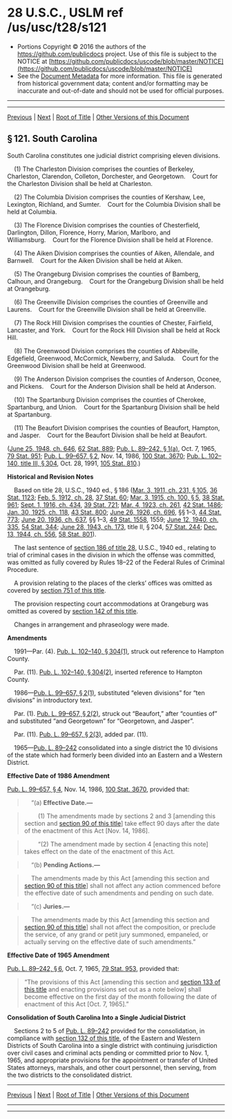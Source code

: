---
---

# 28 U.S.C., USLM ref /us/usc/t28/s121

* Portions Copyright © 2016 the authors of the https://github.com/publicdocs project.
  Use of this file is subject to the NOTICE at [https://github.com/publicdocs/uscode/blob/master/NOTICE](https://github.com/publicdocs/uscode/blob/master/NOTICE)
* See the [Document Metadata](././../../../../..//README.md) for more information.
  This file is generated from historical government data; content and/or formatting may be inaccurate and out-of-date and should not be used for official purposes.

----------
----------

[Previous](./../../../../..//us/usc/t28/ptI/ch5/m__us_usc_t28_s120.md) | [Next](./../../../../..//us/usc/t28/ptI/ch5/m__us_usc_t28_s122.md) | [Root of Title](./../../../../../) | [Other Versions of this Document](https://publicdocs.github.io/go/links?ns=uslm&ref=%2Fus%2Fusc%2Ft28%2Fs121)

## § 121. South Carolina

South Carolina constitutes one judicial district comprising eleven divisions.

    (1) The Charleston Division comprises the counties of Berkeley, Charleston, Clarendon, Colleton, Dorchester, and Georgetown.    Court for the Charleston Division shall be held at Charleston.

    (2) The Columbia Division comprises the counties of Kershaw, Lee, Lexington, Richland, and Sumter.    Court for the Columbia Division shall be held at Columbia.

    (3) The Florence Division comprises the counties of Chesterfield, Darlington, Dillon, Florence, Horry, Marion, Marlboro, and Williamsburg.    Court for the Florence Division shall be held at Florence.

    (4) The Aiken Division comprises the counties of Aiken, Allendale, and Barnwell.    Court for the Aiken Division shall be held at Aiken.

    (5) The Orangeburg Division comprises the counties of Bamberg, Calhoun, and Orangeburg.    Court for the Orangeburg Division shall be held at Orangeburg.

    (6) The Greenville Division comprises the counties of Greenville and Laurens.    Court for the Greenville Division shall be held at Greenville.

    (7) The Rock Hill Division comprises the counties of Chester, Fairfield, Lancaster, and York.    Court for the Rock Hill Division shall be held at Rock Hill.

    (8) The Greenwood Division comprises the counties of Abbeville, Edgefield, Greenwood, McCormick, Newberry, and Saluda.    Court for the Greenwood Division shall be held at Greenwood.

    (9) The Anderson Division comprises the counties of Anderson, Oconee, and Pickens.    Court for the Anderson Division shall be held at Anderson.

    (10) The Spartanburg Division comprises the counties of Cherokee, Spartanburg, and Union.    Court for the Spartanburg Division shall be held at Spartanburg.

    (11) The Beaufort Division comprises the counties of Beaufort, Hampton, and Jasper.    Court for the Beaufort Division shall be held at Beaufort.

([June 25, 1948, ch. 646][/us/act/1948-06-25/ch646], [62 Stat. 889][/us/stat/62/889]; [Pub. L. 89–242, § 1(a)][/us/pl/89/242/s1/a], Oct. 7, 1965, [79 Stat. 951][/us/stat/79/951]; [Pub. L. 99–657, § 2][/us/pl/99/657/s2], Nov. 14, 1986, [100 Stat. 3670][/us/stat/100/3670]; [Pub. L. 102–140, title III, § 304][/us/pl/102/140/s304], Oct. 28, 1991, [105 Stat. 810][/us/stat/105/810].)

 __Historical and Revision Notes__ 

    Based on title 28, U.S.C., 1940 ed., § 186 ([Mar. 3, 1911, ch. 231, § 105][/us/act/1911-03-03/ch231/s105], [36 Stat. 1123][/us/stat/36/1123]; [Feb. 5, 1912, ch. 28][/us/act/1912-02-05/ch28], [37 Stat. 60][/us/stat/37/60]; [Mar. 3, 1915, ch. 100, § 5][/us/act/1915-03-03/ch100/s5], [38 Stat. 961][/us/stat/38/961]; [Sept. 1, 1916, ch. 434][/us/act/1916-09-01/ch434], [39 Stat. 721][/us/stat/39/721]; [Mar. 4, 1923, ch. 261][/us/act/1923-03-04/ch261], [42 Stat. 1486][/us/stat/42/1486]; [Jan. 30, 1925, ch. 118][/us/act/1925-01-30/ch118], [43 Stat. 800][/us/stat/43/800]; [June 26, 1926, ch. 696][/us/act/1926-06-26/ch696], §§ 1–3, [44 Stat. 773][/us/stat/44/773]; [June 20, 1936, ch. 637][/us/act/1936-06-20/ch637], §§ 1–3, [49 Stat. 1558][/us/stat/49/1558], 1559; [June 12, 1940, ch. 335][/us/act/1940-06-12/ch335], [54 Stat. 344][/us/stat/54/344]; [June 28, 1943, ch. 173][/us/act/1943-06-28/ch173], title II, § 204, [57 Stat. 244][/us/stat/57/244]; [Dec. 13, 1944, ch. 556][/us/act/1944-12-13/ch556], [58 Stat. 801][/us/stat/58/801]).

    The last sentence of [section 186 of title 28][/us/usc/t28/s186], U.S.C., 1940 ed., relating to trial of criminal cases in the division in which the offense was committed, was omitted as fully covered by Rules 18–22 of the Federal Rules of Criminal Procedure.

    A provision relating to the places of the clerks’ offices was omitted as covered by [section 751 of this title][/us/usc/t28/s751].

    The provision respecting court accommodations at Orangeburg was omitted as covered by [section 142 of this title][/us/usc/t28/s142].

    Changes in arrangement and phraseology were made.

 __Amendments__ 

    1991—Par. (4). [Pub. L. 102–140, § 304(1)][/us/pl/102/140/s304/1], struck out reference to Hampton County.

    Par. (11). [Pub. L. 102–140, § 304(2)][/us/pl/102/140/s304/2], inserted reference to Hampton County.

    1986—[Pub. L. 99–657, § 2(1)][/us/pl/99/657/s2/1], substituted “eleven divisions” for “ten divisions” in introductory text.

    Par. (1). [Pub. L. 99–657, § 2(2)][/us/pl/99/657/s2/2], struck out “Beaufort,” after “counties of” and substituted “and Georgetown” for “Georgetown, and Jasper”.

    Par. (11). [Pub. L. 99–657, § 2(3)][/us/pl/99/657/s2/3], added par. (11).

    1965—[Pub. L. 89–242][/us/pl/89/242] consolidated into a single district the 10 divisions of the state which had formerly been divided into an Eastern and a Western District.

 __Effective Date of 1986 Amendment__ 

[Pub. L. 99–657, § 4][/us/pl/99/657/s4], Nov. 14, 1986, [100 Stat. 3670][/us/stat/100/3670], provided that:

>     “(a) __Effective Date.—__ 

>         (1) The amendments made by sections 2 and 3 \[amending this section and [section 90 of this title][/us/usc/t28/s90]\] take effect 90 days after the date of the enactment of this Act \[Nov. 14, 1986\].

>         “(2) The amendment made by section 4 \[enacting this note\] takes effect on the date of the enactment of this Act.

>     “(b) __Pending Actions.—__ 

>     The amendments made by this Act \[amending this section and [section 90 of this title][/us/usc/t28/s90]\] shall not affect any action commenced before the effective date of such amendments and pending on such date.

>     “(c) __Juries.—__ 

>     The amendments made by this Act \[amending this section and [section 90 of this title][/us/usc/t28/s90]\] shall not affect the composition, or preclude the service, of any grand or petit jury summoned, empaneled, or actually serving on the effective date of such amendments.”

 __Effective Date of 1965 Amendment__ 

[Pub. L. 89–242, § 6][/us/pl/89/242/s6], Oct. 7, 1965, [79 Stat. 953][/us/stat/79/953], provided that: 

> “The provisions of this Act \[amending this section and [section 133 of this title][/us/usc/t28/s133] and enacting provisions set out as a note below\] shall become effective on the first day of the month following the date of enactment of this Act \[Oct. 7, 1965\].”

 __Consolidation of South Carolina Into a Single Judicial District__ 

    Sections 2 to 5 of [Pub. L. 89–242][/us/pl/89/242] provided for the consolidation, in compliance with [section 132 of this title][/us/usc/t28/s132], of the Eastern and Western Districts of South Carolina into a single district with continuing jurisdiction over civil cases and criminal acts pending or committed prior to Nov. 1, 1965, and appropriate provisions for the appointment or transfer of United States attorneys, marshals, and other court personnel, then serving, from the two districts to the consolidated district.

----------

[Previous](./../../../../..//us/usc/t28/ptI/ch5/m__us_usc_t28_s120.md) | [Next](./../../../../..//us/usc/t28/ptI/ch5/m__us_usc_t28_s122.md) | [Root of Title](./../../../../../) | [Other Versions of this Document](https://publicdocs.github.io/go/links?ns=uslm&ref=%2Fus%2Fusc%2Ft28%2Fs121)

----------
----------

[/us/act/1948-06-25/ch646]: https://publicdocs.github.io/go/links?ns=uslm&ref=%2Fus%2Fact%2F1948-06-25%2Fch646
[/us/stat/62/889]: https://publicdocs.github.io/go/links?ns=uslm&ref=%2Fus%2Fstat%2F62%2F889
[/us/pl/89/242/s1/a]: https://publicdocs.github.io/go/links?ns=uslm&ref=%2Fus%2Fpl%2F89%2F242%2Fs1%2Fa
[/us/stat/79/951]: https://publicdocs.github.io/go/links?ns=uslm&ref=%2Fus%2Fstat%2F79%2F951
[/us/pl/99/657/s2]: https://publicdocs.github.io/go/links?ns=uslm&ref=%2Fus%2Fpl%2F99%2F657%2Fs2
[/us/stat/100/3670]: https://publicdocs.github.io/go/links?ns=uslm&ref=%2Fus%2Fstat%2F100%2F3670
[/us/pl/102/140/s304]: https://publicdocs.github.io/go/links?ns=uslm&ref=%2Fus%2Fpl%2F102%2F140%2Fs304
[/us/stat/105/810]: https://publicdocs.github.io/go/links?ns=uslm&ref=%2Fus%2Fstat%2F105%2F810
[/us/act/1911-03-03/ch231/s105]: https://publicdocs.github.io/go/links?ns=uslm&ref=%2Fus%2Fact%2F1911-03-03%2Fch231%2Fs105
[/us/stat/36/1123]: https://publicdocs.github.io/go/links?ns=uslm&ref=%2Fus%2Fstat%2F36%2F1123
[/us/act/1912-02-05/ch28]: https://publicdocs.github.io/go/links?ns=uslm&ref=%2Fus%2Fact%2F1912-02-05%2Fch28
[/us/stat/37/60]: https://publicdocs.github.io/go/links?ns=uslm&ref=%2Fus%2Fstat%2F37%2F60
[/us/act/1915-03-03/ch100/s5]: https://publicdocs.github.io/go/links?ns=uslm&ref=%2Fus%2Fact%2F1915-03-03%2Fch100%2Fs5
[/us/stat/38/961]: https://publicdocs.github.io/go/links?ns=uslm&ref=%2Fus%2Fstat%2F38%2F961
[/us/act/1916-09-01/ch434]: https://publicdocs.github.io/go/links?ns=uslm&ref=%2Fus%2Fact%2F1916-09-01%2Fch434
[/us/stat/39/721]: https://publicdocs.github.io/go/links?ns=uslm&ref=%2Fus%2Fstat%2F39%2F721
[/us/act/1923-03-04/ch261]: https://publicdocs.github.io/go/links?ns=uslm&ref=%2Fus%2Fact%2F1923-03-04%2Fch261
[/us/stat/42/1486]: https://publicdocs.github.io/go/links?ns=uslm&ref=%2Fus%2Fstat%2F42%2F1486
[/us/act/1925-01-30/ch118]: https://publicdocs.github.io/go/links?ns=uslm&ref=%2Fus%2Fact%2F1925-01-30%2Fch118
[/us/stat/43/800]: https://publicdocs.github.io/go/links?ns=uslm&ref=%2Fus%2Fstat%2F43%2F800
[/us/act/1926-06-26/ch696]: https://publicdocs.github.io/go/links?ns=uslm&ref=%2Fus%2Fact%2F1926-06-26%2Fch696
[/us/stat/44/773]: https://publicdocs.github.io/go/links?ns=uslm&ref=%2Fus%2Fstat%2F44%2F773
[/us/act/1936-06-20/ch637]: https://publicdocs.github.io/go/links?ns=uslm&ref=%2Fus%2Fact%2F1936-06-20%2Fch637
[/us/stat/49/1558]: https://publicdocs.github.io/go/links?ns=uslm&ref=%2Fus%2Fstat%2F49%2F1558
[/us/act/1940-06-12/ch335]: https://publicdocs.github.io/go/links?ns=uslm&ref=%2Fus%2Fact%2F1940-06-12%2Fch335
[/us/stat/54/344]: https://publicdocs.github.io/go/links?ns=uslm&ref=%2Fus%2Fstat%2F54%2F344
[/us/act/1943-06-28/ch173]: https://publicdocs.github.io/go/links?ns=uslm&ref=%2Fus%2Fact%2F1943-06-28%2Fch173
[/us/stat/57/244]: https://publicdocs.github.io/go/links?ns=uslm&ref=%2Fus%2Fstat%2F57%2F244
[/us/act/1944-12-13/ch556]: https://publicdocs.github.io/go/links?ns=uslm&ref=%2Fus%2Fact%2F1944-12-13%2Fch556
[/us/stat/58/801]: https://publicdocs.github.io/go/links?ns=uslm&ref=%2Fus%2Fstat%2F58%2F801
[/us/usc/t28/s186]: https://publicdocs.github.io/go/links?ns=uslm&ref=%2Fus%2Fusc%2Ft28%2Fs186
[/us/usc/t28/s751]: https://publicdocs.github.io/go/links?ns=uslm&ref=%2Fus%2Fusc%2Ft28%2Fs751
[/us/usc/t28/s142]: https://publicdocs.github.io/go/links?ns=uslm&ref=%2Fus%2Fusc%2Ft28%2Fs142
[/us/pl/102/140/s304/1]: https://publicdocs.github.io/go/links?ns=uslm&ref=%2Fus%2Fpl%2F102%2F140%2Fs304%2F1
[/us/pl/102/140/s304/2]: https://publicdocs.github.io/go/links?ns=uslm&ref=%2Fus%2Fpl%2F102%2F140%2Fs304%2F2
[/us/pl/99/657/s2/1]: https://publicdocs.github.io/go/links?ns=uslm&ref=%2Fus%2Fpl%2F99%2F657%2Fs2%2F1
[/us/pl/99/657/s2/2]: https://publicdocs.github.io/go/links?ns=uslm&ref=%2Fus%2Fpl%2F99%2F657%2Fs2%2F2
[/us/pl/99/657/s2/3]: https://publicdocs.github.io/go/links?ns=uslm&ref=%2Fus%2Fpl%2F99%2F657%2Fs2%2F3
[/us/pl/89/242]: https://publicdocs.github.io/go/links?ns=uslm&ref=%2Fus%2Fpl%2F89%2F242
[/us/pl/99/657/s4]: https://publicdocs.github.io/go/links?ns=uslm&ref=%2Fus%2Fpl%2F99%2F657%2Fs4
[/us/stat/100/3670]: https://publicdocs.github.io/go/links?ns=uslm&ref=%2Fus%2Fstat%2F100%2F3670
[/us/usc/t28/s90]: https://publicdocs.github.io/go/links?ns=uslm&ref=%2Fus%2Fusc%2Ft28%2Fs90
[/us/usc/t28/s90]: https://publicdocs.github.io/go/links?ns=uslm&ref=%2Fus%2Fusc%2Ft28%2Fs90
[/us/usc/t28/s90]: https://publicdocs.github.io/go/links?ns=uslm&ref=%2Fus%2Fusc%2Ft28%2Fs90
[/us/pl/89/242/s6]: https://publicdocs.github.io/go/links?ns=uslm&ref=%2Fus%2Fpl%2F89%2F242%2Fs6
[/us/stat/79/953]: https://publicdocs.github.io/go/links?ns=uslm&ref=%2Fus%2Fstat%2F79%2F953
[/us/usc/t28/s133]: https://publicdocs.github.io/go/links?ns=uslm&ref=%2Fus%2Fusc%2Ft28%2Fs133
[/us/pl/89/242]: https://publicdocs.github.io/go/links?ns=uslm&ref=%2Fus%2Fpl%2F89%2F242
[/us/usc/t28/s132]: https://publicdocs.github.io/go/links?ns=uslm&ref=%2Fus%2Fusc%2Ft28%2Fs132


